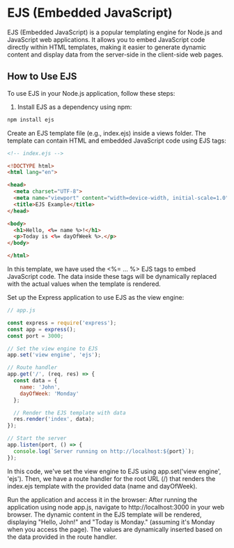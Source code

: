 # EJS (Embedded JavaScript)

EJS (Embedded JavaScript) is a popular templating engine for Node.js and JavaScript web applications. It allows you to embed JavaScript code directly within HTML templates, making it easier to generate dynamic content and display data from the server-side in the client-side web pages.

## How to Use EJS

To use EJS in your Node.js application, follow these steps:

1. Install EJS as a dependency using npm:

```bash
npm install ejs
```

Create an EJS template file (e.g., index.ejs) inside a views folder. The template can contain HTML and embedded JavaScript code using EJS tags:

```html
<!-- index.ejs -->

<!DOCTYPE html>
<html lang="en">

<head>
  <meta charset="UTF-8">
  <meta name="viewport" content="width=device-width, initial-scale=1.0">
  <title>EJS Example</title>
</head>

<body>
  <h1>Hello, <%= name %>!</h1>
  <p>Today is <%= dayOfWeek %>.</p>
</body>

</html>
```
In this template, we have used the <%= ... %> EJS tags to embed JavaScript code. The data inside these tags will be dynamically replaced with the actual values when the template is rendered.

Set up the Express application to use EJS as the view engine:

```js
// app.js

const express = require('express');
const app = express();
const port = 3000;

// Set the view engine to EJS
app.set('view engine', 'ejs');

// Route handler
app.get('/', (req, res) => {
  const data = {
    name: 'John',
    dayOfWeek: 'Monday'
  };

  // Render the EJS template with data
  res.render('index', data);
});

// Start the server
app.listen(port, () => {
  console.log(`Server running on http://localhost:${port}`);
});

```

In this code, we've set the view engine to EJS using app.set('view engine', 'ejs'). Then, we have a route handler for the root URL (/) that renders the index.ejs template with the provided data (name and dayOfWeek).

Run the application and access it in the browser:
After running the application using node app.js, navigate to http://localhost:3000 in your web browser. The dynamic content in the EJS template will be rendered, displaying "Hello, John!" and "Today is Monday." (assuming it's Monday when you access the page). The values are dynamically inserted based on the data provided in the route handler.


